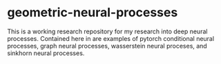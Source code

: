# geometric-neural-processes

This is a working research repository for my research into deep neural processes. Contained here in are examples of pytorch conditional neural processes, graph neural processes, wasserstein neural proceses, and sinkhorn neural processes.
